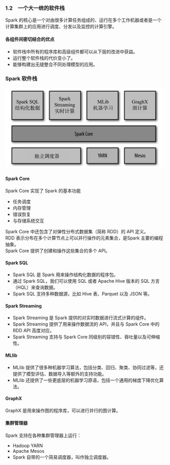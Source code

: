 ### 1.2　一个大一统的软件栈 ###
Spark 的核心是一个对由很多计算任务组成的、运行在多个工作机器或者是一个计算集群上的应用进行调度、分发以及监控的计算引擎。
#### 各组件间密切结合的优点 ####
-   软件栈中所有的程序库和高级组件都可以从下层的改进中获益。
-   运行整个软件栈的代价变小了。
-   能够构建出无缝整合不同处理模型的应用。
### Spark 软件栈 ###
![Spark 软件栈](Spark软件栈.jpg)

#### Spark Core ####
Spark Core 实现了 Spark 的基本功能
-   任务调度
-   内存管理
-   错误恢复
-   与存储系统交互  

Spark Core 中还包含了对弹性分布式数据集（简称 RDD）的 API 定义。  
RDD 表示分布在多个计算节点上可以并行操作的元素集合，是Spark 主要的编程抽象。  
Spark Core 提供了创建和操作这些集合的多个 API。
#### Spark SQL ####
-   Spark SQL 是 Spark 用来操作结构化数据的程序包。  
-   通过 Spark SQL，我们可以使用 SQL 或者 Apache Hive 版本的 SQL 方言（HQL）来查询数据。  
-   Spark SQL 支持多种数据源，比如 Hive 表、Parquet 以及 JSON 等。
#### Spark Streaming ####
-   Spark Streaming 是 Spark 提供的对实时数据进行流式计算的组件。  
-   Spark Streaming 提供了用来操作数据流的 API，并且与 Spark Core 中的 RDD API 高度对应。
-   Spark Streaming 支持与 Spark Core 同级别的容错性、吞吐量以及可伸缩性。
#### MLlib ####
-   MLlib 提供了很多种机器学习算法，包括分类、回归、聚类、协同过滤等，还提供了模型评估、数据导入等额外的支持功能。
-   MLlib 还提供了一些更底层的机器学习原语，包括一个通用的梯度下降优化算法。
#### GraphX ####
GraphX 是用来操作图的程序库，可以进行并行的图计算。  
#### 集群管理器 ####
Spark 支持在各种集群管理器上运行：
-   Hadoop YARN
-   Apache Mesos
-   Spark 自带的一个简易调度器，叫作独立调度器。